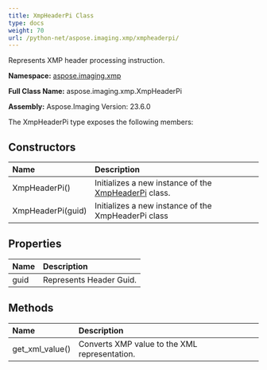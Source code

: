 ```yaml
---
title: XmpHeaderPi Class
type: docs
weight: 70
url: /python-net/aspose.imaging.xmp/xmpheaderpi/
---
```


Represents XMP header processing instruction.

**Namespace:** [aspose.imaging.xmp](/imaging/python-net/aspose.imaging.xmp/)

**Full Class Name:** aspose.imaging.xmp.XmpHeaderPi

**Assembly:**  Aspose.Imaging Version: 23.6.0

The XmpHeaderPi type exposes the following members:
## **Constructors**
|**Name**|**Description**|
| :- | :- |
|XmpHeaderPi()|Initializes a new instance of the [XmpHeaderPi](/imaging/python-net/aspose.imaging.xmp/xmpheaderpi/) class.|
|XmpHeaderPi(guid)|Initializes a new instance of the XmpHeaderPi class|
## **Properties**
|**Name**|**Description**|
| :- | :- |
|guid|Represents Header Guid.|
## **Methods**
|**Name**|**Description**|
| :- | :- |
|get_xml_value()|Converts XMP value to the XML representation.|

